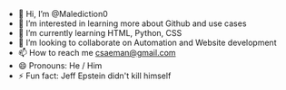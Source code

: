 - 👋 Hi, I’m @Malediction0
- 👀 I’m interested in learning more about Github and use cases
- 🌱 I’m currently learning HTML, Python, CSS
- 💞️ I’m looking to collaborate on Automation and Website development
- 📫 How to reach me csaeman@gmail.com
- 😄 Pronouns: He / Him
- ⚡ Fun fact: Jeff Epstein didn't kill himself

<!---
Malediction0/Malediction0 is a ✨ special ✨ repository because its `README.md` (this file) appears on your GitHub profile.
You can click the Preview link to take a look at your changes.
--->
